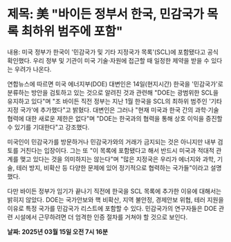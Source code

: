 # **제목: 美 "바이든 정부서 한국, 민감국가 목록 최하위 범주에 포함"**

  내용: 미국 정부가 한국이 '민감국가 및 기타 지정국가 목록'(SCL)에 포함됐다고 공식 확인했다. 우리 정부 및 기관이 미국 기술·자원에 접근할 때 일정한 제약을 받을 수 있다는 우려가 나온다.

연합뉴스에 따르면 미국 에너지부(DOE) 대변인은 14일(현지시간) 한국을 '민감국가'로 분류하는 방안을 검토하고 있는 것으로 알려진 것과 관련해 "DOE는 광범위한 SCL을 유지하고 있다"며 "조 바이든 직전 정부는 지난 1월 한국을 SCL의 최하위 범주인 '기타 지정 국가'에 추가했다"고 밝혔다. 대변인은 그러나 "현재 미국과 한국 간의 과학·기술 협력에 대한 새로운 제한은 없다"며 "DOE는 한국과의 협력을 통해 상호 이익을 증진할 수 있기를 기대한다"고 강조했다.

미국인이 민감국가를 방문하거나 민감국가와의 거래가 금지되는 것은 아니지만 내부 검토를 거친다는 입장이다. 그는 또 "이 목록에 포함됐다고 해서 반드시 미국과 적대적 관계를 맺고 있다는 것을 의미하지는 않는다"며 "많은 지정국은 우리가 에너지와 과학, 기술, 테러 방지, 비확산 등 다양한 문제에 있어 정기적으로 협력하는 국가들"이라고 설명했다.

다만 바이든 정부가 임기가 끝나기 직전에 한국을 SCL 목록에 추가한 이유에 대해서는 밝히지 않았다. DOE는 국가안보와 핵 비확산, 지역 불안정, 경제안보 위협, 테러 지원을 이유로 특정 국가를 민감국가 리스트에 포함할 수 있다. 민감국가의 연구자들은 DOE 관련 시설에서 근무하려면 더 엄격한 인증 절차를 거쳐야 할 것으로 보인다.

  **날짜: 2025년 03월 15일 오전 7시 16분**